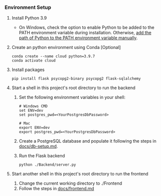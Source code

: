 ### Environment Setup
1. Install Python 3.9
    - On Windows, check the option to enable Python to be added to the PATH environment variable during installation. Otherwise, [add the path of Python to the PATH environment variable manually](https://www.architectryan.com/2018/08/31/how-to-change-environment-variables-on-windows-10/).
1. Create an python environment using Conda [Optional]

    ```
    conda create --name cloud python=3.9.7
    conda activate cloud
    ```

1. Install packages
    ```
    pip install flask psycopg2-binary psycopg2 flask-sqlalchemy
    ```
1. Start a shell in this project's root directory to run the backend
    
    1. Set the following environment variables in your shell:
    
       ```
       # Windows CMD
       set ENV=dev
       set postgres_pwd=<YourPostgresDbPassword>

       # Mac
       export ENV=dev
       export postgres_pwd=<YourPostgresDbPassword>
       ```
    1. Create a PostgreSQL database and populate it following the steps in [docs/db-setup.md](docs/db-setup.md).
        
    
    1. Run the Flask backend
        ```
        python ./Backend/server.py
        ```
1. Start another shell in this project's root directory to run the frontend
    1. Change the current working directory to ./Frontend
    1. Follow the steps in [docs/frontend.md](docs/frontend.md)

